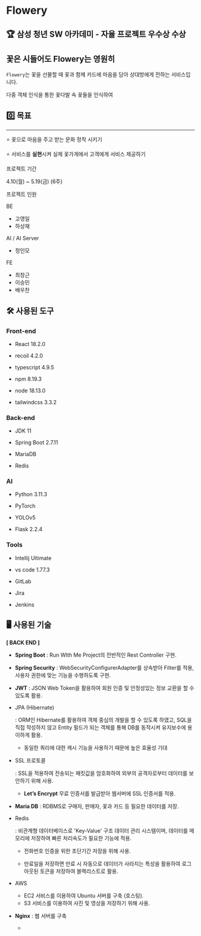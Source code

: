 # Flowery

## 🏆 삼성 청년 SW 아카데미 - 자율 프로젝트 우수상 수상

## 꽃은 시들어도 Flowery는 영원히

`Flowery`는 꽃을 선물할 때 꽃과 함께 카드에 마음을 담아 상대방에게 전하는 서비스입니다.

다중 객체 인식을 통한 꽃다발 속 꽃들을 인식하여 



## 0️⃣ 목표

------

⭐ 꽃으로 마음을 주고 받는 문화 정착 시키기

⭐ 서비스를 **실현**시켜 실제 꽃가게에서 고객에게 서비스 제공하기





프로젝트 기간

4.10(월) ~ 5.19(금) (6주)



프로젝트 인원

BE

- 고영일
- 하상재

AI / AI Server

- 정인모

FE

- 최창근
- 이승민
- 배우찬







## 🛠️ 사용된 도구

### Front-end

- React 18.2.0

- recoil 4.2.0

- typescript 4.9.5

- npm 8.19.3

- node 18.13.0

- tailwindcss 3.3.2

### Back-end

- JDK 11

- Spring Boot 2.7.11

- MariaDB

- Redis

### AI

- Python 3.11.3

- PyTorch

- YOLOv5

- Flask 2.2.4


### Tools

- Intellij Ultimate

- vs code 1.77.3

- GitLab

- Jira

- Jenkins




## 🖥️ 사용된 기술

**[ BACK END ]**

- **Spring Boot** : Run WIth Me Project의 전반적인 Rest Controller 구현.

- **Spring Security** : WebSecurityConfigurerAdapter를 상속받아 Filter를 적용, 사용자 권한에 맞는 기능을 수행하도록 구현.

- **JWT** : JSON Web Token을 활용하여 회원 인증 및 안정성있는 정보 교환을 할 수 있도록 활용.

- JPA (Hibernate)

  : ORM인 Hibernate를 활용하여 객체 중심의 개발을 할 수 있도록 하였고, SQL을 직접 작성하지 않고 Entity 필드가 되는 객체를 통해 DB를 동작시켜 유지보수에 용이하게 활용.

  - 동일한 쿼리에 대한 캐시 기능을 사용하기 때문에 높은 효율성 기대

- SSL 프로토콜

  : SSL을 적용하여 전송되는 패킷값을 암호화하여 외부의 공격자로부터 데이터를 보안하기 위해 사용.

  - **Let’s Encrypt** 무료 인증서를 발급받아 웹서버에 SSL 인증서를 적용.

- **Maria DB** : RDBMS로 구매자, 판매자, 꽃과 카드 등 필요한 데이터를 저장.

- Redis

  : 비관계형 데이터베이스로 'Key-Value' 구조 데이터 관리 시스템이며, 데이터를 메모리에 저장하여 빠른 처리속도가 필요한 기능에 적용.

  - 전화번호 인증을 위한 초단기간 저장을 위해 사용.

  - 만료일을 저장하면 만료 시 자동으로 데이터가 사라지는 특성을 활용하여 로그아웃된 토큰을 저장하여 블랙리스트로 활용.

- AWS

  - EC2 서비스를 이용하여 Ubuntu 서버를 구축 (호스팅).
  - S3 서비스를 이용하여 사진 및 영상을 저장하기 위해 사용.

- **Nginx** : 웹 서버를 구축

  - 
